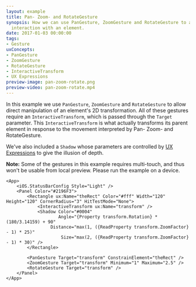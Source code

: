 ```yaml
---
layout: example
title: Pan- Zoom- and RotateGesture
synopsis: How we can use PanGesture, ZoomGesture and RotateGesture to allow direct
  interaction with an element.
date: 2017-01-03 00:00:00
tags:
- Gesture
uxConcepts:
- PanGesture
- ZoomGesture
- RotateGesture
- InteractiveTransform
- UX Expressions
preview-image: pan-zoom-rotate.png
preview-video: pan-zoom-rotate.mp4
---
```

In this example we use `PanGesture`, `ZoomGesture` and `RotateGesture` to allow direct manipulation of an element's 2D transformation.
All of these gestures require an `InteractiveTransform`, which is passed through the `Target` parameter.
This `InteractiveTransform` is what actually transforms its parent element in response to the movement interpreted by Pan- Zoom- and RotateGesture.

We've also included a `Shadow` whose parameters are controlled by [UX Expressions](/docs/ux-markup/expressions) to give the illusion of depth.

**Note:** Some of the gestures in this example requires multi-touch, and thus won't be usable from local preview. Please run the example on a device.

```
<App>
	<iOS.StatusBarConfig Style="Light" />
	<Panel Color="#2196F3">
		<Rectangle ux:Name="theRect" Color="#fff" Width="120" Height="120" CornerRadius="3" HitTestMode="None">
			<InteractiveTransform ux:Name="transform" />
			<Shadow Color="#0004"
			        Angle="{Property transform.Rotation} * (180/3.14159) + 90"
			     Distance="max(1, ({ReadProperty transform.ZoomFactor} - 1) * 25)"
			         Size="max(2, ({ReadProperty transform.ZoomFactor} - 1) * 30)" />
		</Rectangle>
		
		<PanGesture Target="transform" ConstrainElement="theRect" />
		<ZoomGesture Target="transform" Minimum="1" Maximum="2.5" />
		<RotateGesture Target="transform" />
	</Panel>
</App>
```
